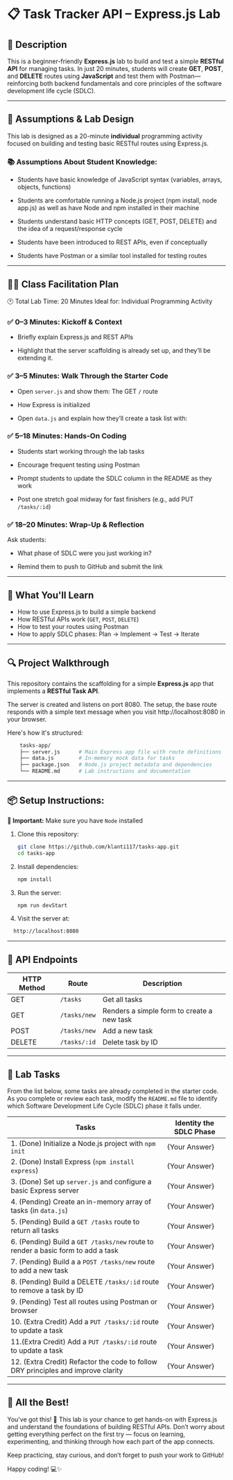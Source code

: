 # 📋 Task Tracker API – Express.js Lab

## 📖 Description

This is a beginner-friendly **Express.js** lab to build and test a simple **RESTful API** for managing tasks. In just 20 minutes, students will create **GET**, **POST**, and **DELETE** routes using **JavaScript** and test them with Postman—reinforcing both backend fundamentals and core principles of the software development life cycle (SDLC).

---

## 🧠 Assumptions & Lab Design

This lab is designed as a 20-minute **individual** programming activity focused on building and testing basic RESTful routes using Express.js.

### 📚 Assumptions About Student Knowledge:

- Students have basic knowledge of JavaScript syntax (variables, arrays, objects, functions)

- Students are comfortable running a Node.js project (npm install, node app.js) as well as have Node and npm installed in their machine

- Students understand basic HTTP concepts (GET, POST, DELETE) and the idea of a request/response cycle

- Students have been introduced to REST APIs, even if conceptually

- Students have Postman or a similar tool installed for testing routes

---

## 🧑‍🏫 Class Facilitation Plan

🕐 Total Lab Time: 20 Minutes
Ideal for: Individual Programming Activity

### ✅ 0–3 Minutes: Kickoff & Context

- Briefly explain Express.js and REST APIs

- Highlight that the server scaffolding is already set up, and they’ll be extending it.

### ✅ 3–5 Minutes: Walk Through the Starter Code

- Open `server.js` and show them: The GET `/` route

- How Express is initialized

- Open `data.js` and explain how they’ll create a task list with:

### ✅ 5–18 Minutes: Hands-On Coding

- Students start working through the lab tasks

- Encourage frequent testing using Postman

- Prompt students to update the SDLC column in the README as they work

- Post one stretch goal midway for fast finishers (e.g., add PUT `/tasks/:id`)

### ✅ 18–20 Minutes: Wrap-Up & Reflection

Ask students:

- What phase of SDLC were you just working in?

- Remind them to push to GitHub and submit the link

---

## 🧠 What You'll Learn

- How to use Express.js to build a simple backend
- How RESTful APIs work (`GET`, `POST`, `DELETE`)
- How to test your routes using Postman
- How to apply SDLC phases: Plan → Implement → Test → Iterate

---

## 🔍 Project Walkthrough

This repository contains the scaffolding for a simple **Express.js** app that implements a **RESTful Task API**.

The server is created and listens on port 8080. The setup, the base route responds with a simple text message when you visit http://localhost:8080 in your browser.

Here's how it's structured:

```bash
    tasks-app/
    ├── server.js      # Main Express app file with route definitions
    ├── data.js        # In-memory mock data for tasks
    ├── package.json   # Node.js project metadata and dependencies
    └── README.md      # Lab instructions and documentation
```

---

## 📦 Setup Instructions:

**🚨 Important:** Make sure you have `Node` installed

1. Clone this repository:

   ```bash
   git clone https://github.com/klanti117/tasks-app.git
   cd tasks-app
   ```

2. Install dependencies:

   ```bash
   npm install
   ```

3. Run the server:

   ```bash
   npm run devStart
   ```

4. Visit the server at:

```bash
  http://localhost:8080
```

---

## 🔌 API Endpoints

| HTTP Method | Route        | Description                                |
| ----------- | ------------ | ------------------------------------------ |
| GET         | `/tasks`     | Get all tasks                              |
| GET         | `/tasks/new` | Renders a simple form to create a new task |
| POST        | `/tasks/new` | Add a new task                             |
| DELETE      | `/tasks/:id` | Delete task by ID                          |

---

## 🧪 Lab Tasks

From the list below, some tasks are already completed in the starter code. As you complete or review each task, modify the `README.md` file to identify which Software Development Life Cycle (SDLC) phase it falls under.

| Tasks                                                                             | Identity the SDLC Phase |
| --------------------------------------------------------------------------------- | ----------------------- |
| 1. (Done) Initialize a Node.js project with `npm init`                            | {Your Answer}           |
| 2. (Done) Install Express (`npm install express`)                                 | {Your Answer}           |
| 3. (Done) Set up `server.js` and configure a basic Express server                 | {Your Answer}           |
| 4. (Pending) Create an in-memory array of tasks (in `data.js`)                    | {Your Answer}           |
| 5. (Pending) Build a `GET /tasks` route to return all tasks                       | {Your Answer}           |
| 6. (Pending) Build a `GET /tasks/new` route to render a basic form to add a task  | {Your Answer}           |
| 7. (Pending) Build a a `POST /tasks/new` route to add a new task                  | {Your Answer}           |
| 8. (Pending) Build a DELETE `/tasks/:id` route to remove a task by ID             | {Your Answer}           |
| 9. (Pending) Test all routes using Postman or browser                             | {Your Answer}           |
| 10. (Extra Credit) Add a `PUT /tasks/:id` route to update a task                  | {Your Answer}           |
| 11.(Extra Credit) Add a `PUT /tasks/:id` route to update a task                   | {Your Answer}           |
| 12. (Extra Credit) Refactor the code to follow DRY principles and improve clarity | {Your Answer}           |

---

## 🎉 All the Best!

You've got this! 🚀
This lab is your chance to get hands-on with Express.js and understand the foundations of building RESTful APIs. Don’t worry about getting everything perfect on the first try — focus on learning, experimenting, and thinking through how each part of the app connects.

Keep practicing, stay curious, and don’t forget to push your work to GitHub!

Happy coding! 💻✨
